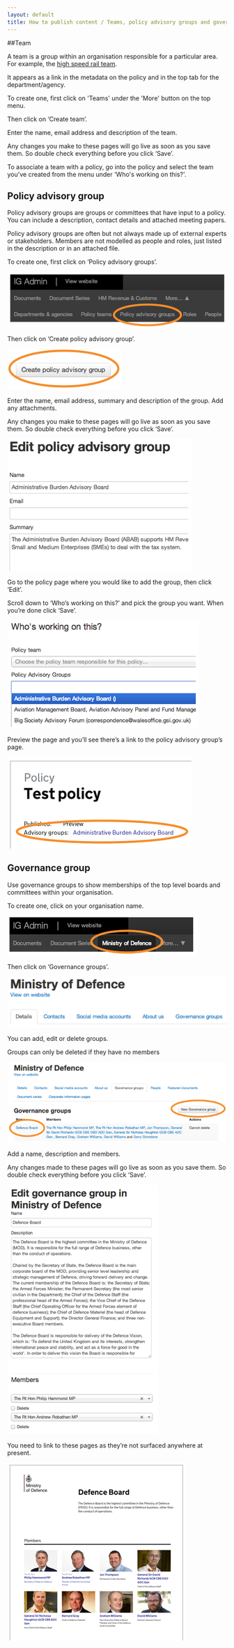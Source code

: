 ```yaml
---
layout: default
title: How to publish content / Teams, policy advisory groups and governance groups
---
```


##Team

A team is a group within an organisation responsible for a particular area. For example, the [high speed rail team](https://www.gov.uk/government/policy-teams/high-speed-rail-team).

It appears as a link in the metadata on the policy and in the top tab for the department/agency.

To create one, first click on 'Teams' under the 'More' button on the top menu.

Then click on ‘Create team’.

Enter the name, email address and description of the team.

Any changes you make to these pages will go live as soon as you save them. So double check everything before you click ‘Save’.

To associate a team with a policy, go into the policy and select the team you've created from the menu under 'Who's working on this?'.

## Policy advisory group

Policy advisory groups are groups or committees that have input to a policy. You can include a description, contact details and attached meeting papers. 

Policy advisory groups are often but not always made up of external experts or stakeholders. Members are not modelled as people and roles, just listed in the description or in an attached file.

To create one, first click on ‘Policy advisory groups’.
	
![Policy advisory group 1](policy-advisory-group-1.png)

Then click on ‘Create policy advisory group’.

![Policy advisory group 2](policy-advisory-group-2.png)

Enter the name, email address, summary and description of the group. Add any attachments.

Any changes you make to these pages will go live as soon as you save them. So double check everything before you click ‘Save’.

![Policy advisory group 3](policy-advisory-group-3.png)

Go to the policy page where you would like to add the group, then click ‘Edit’.

Scroll down to ‘Who’s working on this?’ and pick the group you want. When you’re done click ‘Save’.

![Policy advisory group 4](policy-advisory-group-4.png)
	
Preview the page and you’ll see there’s a link to the policy advisory group’s page.

![Policy advisory group 5](policy-advisory-group-5.png)

## Governance group

Use governance groups to show memberships of the top level boards and committees within your organisation. 

To create one, click on your organisation name.
	
![Governance group 1](governance-group-1.png)
	
Then click on ‘Governance groups’.

![Governance group 2](governance-group-2.png)

You can add, edit or delete groups.

Groups can only be deleted if they have no members

![Governance group 3](governance-group-3.png)

Add a name, description and members.

Any changes made to these pages will go live as soon as you save them. So double check everything before you click ‘Save’.

![Governance group 4](governance-group-4.png)

You need to link to these pages as they’re not surfaced anywhere at present.

![Governance group 5](governance-group-5.png)